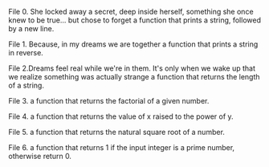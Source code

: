 File 0. She locked away a secret, deep inside herself, something she once knew to be true... but chose to forget
 a function that prints a string, followed by a new line.

File 1. Because, in my dreams we are together a function that prints a string in reverse.

File 2.Dreams feel real while we're in them. It's only when we wake up that we realize something was actually strange
a function that returns the length of a string.

File 3. a function that returns the factorial of a given number.

File 4. a function that returns the value of x raised to the power of y.

File 5. a function that returns the natural square root of a number.

File 6. a function that returns 1 if the input integer is a prime number, otherwise return 0.

